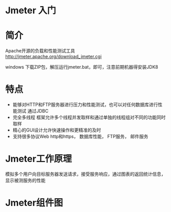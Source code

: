 # Jmeter 入门

# 简介
 Apache开源的负载和性能测试工具 
 http://jmeter.apache.org/download_jmeter.cgi 
 
 windows 下载ZIP包，解压运行jmeter.bat，即可，注意前期机器得安装JDK8
 
 # 特点
 * 能够对HTTP和FTP服务器进行压力和性能测试，也可以对任何数据库进行性能测试 通过JDBC
* 完全多线程 框架允许多个线程并发取样和通过单独的线程组对不同的功能同时取样
* 精心的GUI设计允许快速操作和更精准的及时
* 支持很多协议Web  http和https， 数据库性能， FTP服务， 邮件服务

# Jmeter工作原理

模拟多个用户向目标服务器发送请求，接受服务响应，通过图表的返回统计信息， 显示被测服务的性能



# Jmeter组件图

